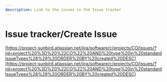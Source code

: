 ```yaml
---
description: Link to the issues in the Issue tracker
---
```


# Issue tracker/Create Issue

[https://project-sunbird.atlassian.net/jira/software/c/projects/CO/issues/?jql=project%20%3D%20%22CO%22%20AND%20type%20in%20standardIssueTypes%28%29%20ORDER%20BY%20created%20DESC](https://project-sunbird.atlassian.net/jira/software/c/projects/CO/issues/?jql=project%20%3D%20%22CO%22%20AND%20type%20in%20standardIssueTypes%28%29%20ORDER%20BY%20created%20DESC)
